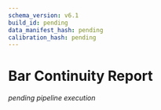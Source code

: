 ```yaml
---
schema_version: v6.1
build_id: pending
data_manifest_hash: pending
calibration_hash: pending
---
```


# Bar Continuity Report

_pending pipeline execution_
